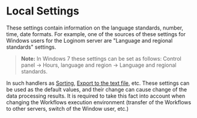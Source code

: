# Local Settings

These settings contain information on the language standards, number, time, date formats. For example, one of the sources of these settings for Windows users for the Loginom server are "Language and regional standards" settings.

> **Note:** In Windows 7 these settings can be set as follows: Control panel -> Hours, language and region -> Language and regional standards.

In such handlers as [Sorting](../processors/transformation/sorting.md), [Export to the text file](../integration/export/txt-csv.md),
etc. These settings can be used as the default values, and their change can cause change of the data processing results. It is required to take this fact into account when changing the Workflows execution environment (transfer of the Workflows to other servers, switch of the Window user, etc.)
